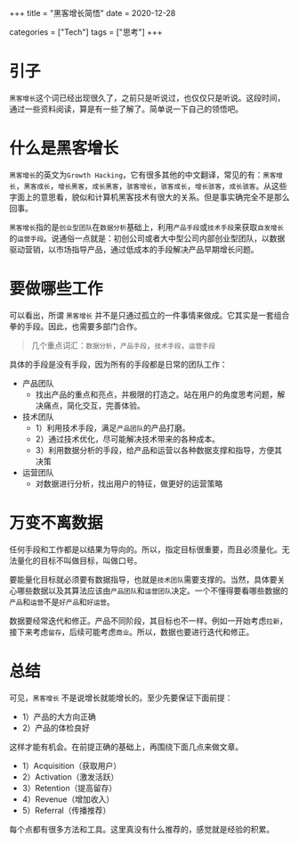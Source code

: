 +++
title = "黑客增长简悟"
date = 2020-12-28

categories = ["Tech"]
tags = ["思考"]
+++

# 引子
`黑客增长`这个词已经出现很久了，之前只是听说过，也仅仅只是听说。这段时间，通过一些资料阅读，算是有一些了解了。简单说一下自己的领悟吧。

# 什么是黑客增长
`黑客增长`的英文为`Growth Hacking`，它有很多其他的中文翻译，常见的有：`黑客增长`，`黑客成长`，`增长黑客`，`成长黑客`，`骇客增长`，`骇客成长`，`增长骇客`，`成长骇客`。从这些字面上的意思看，貌似和计算机黑客技术有很大的关系。但是事实确完全不是那么回事。

`黑客增长`指的是`创业型团队`在`数据分析`基础上，利用`产品手段`或`技术手段`来获取`自发增长`的`运营手段`。说通俗一点就是：初创公司或者大中型公司内部创业型团队，以数据驱动营销，以市场指导产品，通过低成本的手段解决产品早期增长问题。

# 要做哪些工作
可以看出，所谓 `黑客增长` 并不是只通过孤立的一件事情来做成。它其实是一套组合拳的手段。因此，也需要多部门合作。
> 几个重点词汇：`数据分析`，`产品手段`，`技术手段`，`运营手段`

具体的手段是没有手段，因为所有的手段都是日常的团队工作：

- 产品团队
  - 找出产品的重点和亮点，并极限的打造之。站在用户的角度思考问题，解决痛点，简化交互，完善体验。
- 技术团队
  - 1）利用技术手段，满足`产品团队`的产品打磨。
  - 2）通过技术优化，尽可能解决技术带来的各种成本。
  - 3）利用数据分析的手段，给产品和运营以各种数据支撑和指导，方便其决策
- 运营团队
  - 对数据进行分析，找出用户的特征，做更好的运营策略

# 万变不离数据
任何手段和工作都是以结果为导向的。所以，指定目标很重要，而且必须量化。无法量化的目标不叫做目标，叫做口号。

要能量化目标就必须要有数据指导，也就是`技术团队`需要支撑的。当然，具体要关心哪些数据以及其算法应该由`产品团队`和`运营团队`决定。一个不懂得要看哪些数据的`产品`和`运营`不是`好产品`和`好运营`。

数据要经常迭代和修正。产品不同阶段，其目标也不一样。例如一开始考虑`拉新`，接下来考虑`留存`，后续可能考虑`商业`。所以，数据也要进行迭代和修正。

# 总结
可见，`黑客增长` 不是说增长就能增长的。至少先要保证下面前提：

- 1）产品的大方向正确
- 2）产品的体检良好 

这样才能有机会。在前提正确的基础上，再围绕下面几点来做文章。

- 1）Acquisition（获取用户）
- 2）Activation（激发活跃）
- 3）Retention（提高留存）
- 4）Revenue（增加收入）
- 5）Referral（传播推荐）

每个点都有很多方法和工具。这里真没有什么推荐的，感觉就是经验的积累。
